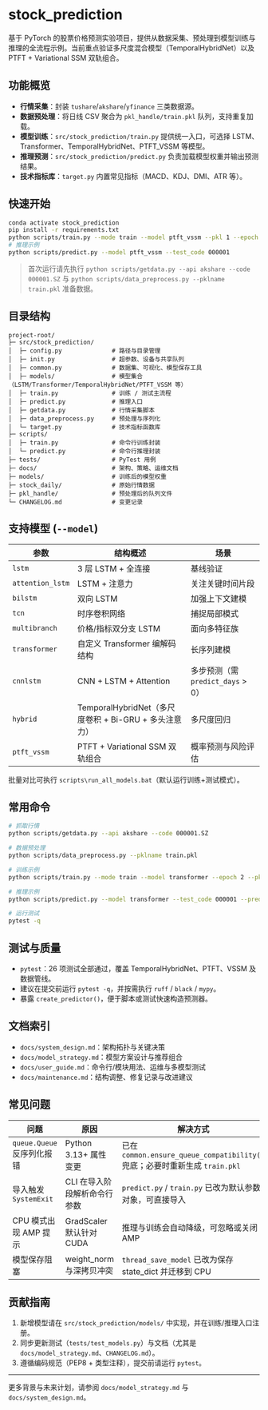 # stock_prediction

基于 PyTorch 的股票价格预测实验项目，提供从数据采集、预处理到模型训练与推理的全流程示例。当前重点验证多尺度混合模型（TemporalHybridNet）以及 PTFT + Variational SSM 双轨组合。

## 功能概览
- **行情采集**：封装 `tushare`/`akshare`/`yfinance` 三类数据源。
- **数据预处理**：将日线 CSV 聚合为 `pkl_handle/train.pkl` 队列，支持重复加载。
- **模型训练**：`src/stock_prediction/train.py` 提供统一入口，可选择 LSTM、Transformer、TemporalHybridNet、PTFT_VSSM 等模型。
- **推理预测**：`src/stock_prediction/predict.py` 负责加载模型权重并输出预测结果。
- **技术指标库**：`target.py` 内置常见指标（MACD、KDJ、DMI、ATR 等）。

## 快速开始
```bash
conda activate stock_prediction
pip install -r requirements.txt
python scripts/train.py --mode train --model ptft_vssm --pkl 1 --epoch 2
# 推理示例
python scripts/predict.py --model ptft_vssm --test_code 000001
```
> 首次运行请先执行 `python scripts/getdata.py --api akshare --code 000001.SZ` 与 `python scripts/data_preprocess.py --pklname train.pkl` 准备数据。

## 目录结构
```
project-root/
├─ src/stock_prediction/
│  ├─ config.py              # 路径与目录管理
│  ├─ init.py                # 超参数、设备与共享队列
│  ├─ common.py              # 数据集、可视化、模型保存工具
│  ├─ models/                # 模型集合（LSTM/Transformer/TemporalHybridNet/PTFT_VSSM 等）
│  ├─ train.py               # 训练 / 测试主流程
│  ├─ predict.py             # 推理入口
│  ├─ getdata.py             # 行情采集脚本
│  ├─ data_preprocess.py     # 预处理与序列化
│  └─ target.py              # 技术指标函数库
├─ scripts/
│  ├─ train.py               # 命令行训练封装
│  └─ predict.py             # 命令行推理封装
├─ tests/                    # PyTest 用例
├─ docs/                     # 架构、策略、运维文档
├─ models/                   # 训练后的模型权重
├─ stock_daily/              # 原始行情数据
├─ pkl_handle/               # 预处理后的队列文件
└─ CHANGELOG.md              # 变更记录
```

## 支持模型 (`--model`)
| 参数 | 结构概述 | 场景 |
| ---- | -------- | ---- |
| `lstm` | 3 层 LSTM + 全连接 | 基线验证 |
| `attention_lstm` | LSTM + 注意力 | 关注关键时间片段 |
| `bilstm` | 双向 LSTM | 加强上下文建模 |
| `tcn` | 时序卷积网络 | 捕捉局部模式 |
| `multibranch` | 价格/指标双分支 LSTM | 面向多特征族 |
| `transformer` | 自定义 Transformer 编解码结构 | 长序列建模 |
| `cnnlstm` | CNN + LSTM + Attention | 多步预测（需 `predict_days` > 0）|
| `hybrid` | TemporalHybridNet（多尺度卷积 + Bi-GRU + 多头注意力）| 多尺度回归 |
| `ptft_vssm` | PTFT + Variational SSM 双轨组合 | 概率预测与风险评估 |

批量对比可执行 `scripts\run_all_models.bat`（默认运行训练+测试模式）。

## 常用命令
```bash
# 抓取行情
python scripts/getdata.py --api akshare --code 000001.SZ

# 数据预处理
python scripts/data_preprocess.py --pklname train.pkl

# 训练示例
python scripts/train.py --mode train --model transformer --epoch 2 --pkl 1

# 推理示例
python scripts/predict.py --model transformer --test_code 000001 --predict_days 3

# 运行测试
pytest -q
```

## 测试与质量
- `pytest`：26 项测试全部通过，覆盖 TemporalHybridNet、PTFT、VSSM 及数据管线。
- 建议在提交前运行 `pytest -q`，并按需执行 `ruff` / `black` / `mypy`。
- 暴露 `create_predictor()`，便于脚本或测试快速构造预测器。

## 文档索引
- `docs/system_design.md`：架构拓扑与关键决策
- `docs/model_strategy.md`：模型方案设计与推荐组合
- `docs/user_guide.md`：命令行/模块用法、运维与多模型测试
- `docs/maintenance.md`：结构调整、修复记录与改进建议

## 常见问题
| 问题 | 原因 | 解决方式 |
| ---- | ---- | -------- |
| `queue.Queue` 反序列化报错 | Python 3.13+ 属性变更 | 已在 `common.ensure_queue_compatibility()` 兜底；必要时重新生成 `train.pkl` |
| 导入触发 `SystemExit` | CLI 在导入阶段解析命令行参数 | `predict.py` / `train.py` 已改为默认参数对象，可直接导入 |
| CPU 模式出现 AMP 提示 | GradScaler 默认针对 CUDA | 推理与训练会自动降级，可忽略或关闭 AMP |
| 模型保存阻塞 | weight_norm 与深拷贝冲突 | `thread_save_model` 已改为保存 state_dict 并迁移到 CPU |

## 贡献指南
1. 新增模型请在 `src/stock_prediction/models/` 中实现，并在训练/推理入口注册。
2. 同步更新测试（`tests/test_models.py`）与文档（尤其是 `docs/model_strategy.md`、`CHANGELOG.md`）。
3. 遵循编码规范（PEP8 + 类型注释），提交前请运行 `pytest`。

---
更多背景与未来计划，请参阅 `docs/model_strategy.md` 与 `docs/system_design.md`。
